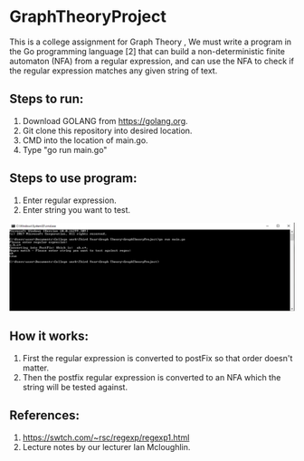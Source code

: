 # GraphTheoryProject
This is a college assignment for Graph Theory , We must write a program in the Go programming language [2] that can build a non-deterministic finite automaton (NFA) from a regular expression, and can use the NFA to check if the regular expression matches any given string of text.

## Steps to run:
1. Download GOLANG from https://golang.org.
2. Git clone this repository into desired location.
3. CMD into the location of main.go.
4. Type "go run main.go"

## Steps to use program:
1. Enter regular expression.
2. Enter string you want to test.

![alt text](https://github.com/KeithH4666/GraphTheoryProject/blob/master/Images/Capture.PNG)

## How it works:

1. First the regular expression is converted to postFix so that order doesn't matter.
2. Then the postfix regular expression is converted to an NFA which the string will be tested against.

## References: 

1. https://swtch.com/~rsc/regexp/regexp1.html
2. Lecture notes by our lecturer Ian Mcloughlin.
